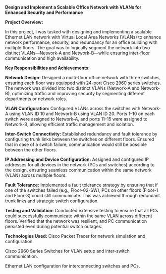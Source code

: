 **Design and Implement a Scalable Office Network with VLANs for Enhanced Security and Performance**

**Project Overview:**

In this project, I was tasked with designing and implementing a scalable Ethernet LAN network with Virtual Local Area Networks (VLANs) to enhance network performance, security, and redundancy for an office building with multiple floors. The goal was to logically segment the network into two distinct VLANs—Network-A and Network-B—while ensuring inter-floor communication and high availability.

**Key Responsibilities and Achievements:**

**Network Design:**
Designed a multi-floor office network with three switches, ensuring each floor was equipped with 24-port Cisco 2960 series switches. The network was divided into two distinct VLANs (Network-A and Network-B), optimizing traffic and improving security by segmenting different departments or network roles.

**VLAN Configuration:**
Configured VLANs across the switches with Network-A using VLAN ID 10 and Network-B using VLAN ID 20. Ports 1–10 on each switch were assigned to Network-A, and ports 11–15 were assigned to Network-B, allowing efficient traffic management and isolation.

**Inter-Switch Connectivity:**
Established redundancy and fault tolerance by configuring trunk links between the switches on different floors. Ensured that in case of a switch failure, communication would still be possible between the other floors.

**IP Addressing and Device Configuration:**
Assigned and configured IP addresses for all devices in the network (PCs and switches) according to the design, ensuring seamless communication within the same network (VLAN) across multiple floors.

**Fault Tolerance:**
Implemented a fault tolerance strategy by ensuring that if one of the switches failed (e.g., Floor-02-SW), PCs on other floors (Floor-1 and Floor-3) could still communicate. This was achieved through redundant trunk links and strategic switch configuration.

**Testing and Validation:**
Conducted extensive testing to ensure that all PCs could successfully communicate within the same VLAN across different floors. Verified that the network was resilient, and PC communication persisted even during potential switch outages.

**Technologies Used:**
Cisco Packet Tracer for network simulation and configuration.

Cisco 2960 Series Switches for VLAN setup and inter-switch communication.

Ethernet LAN configuration for interconnecting switches and PCs.

